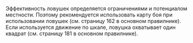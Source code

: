 Эффективность ловушек определяется ограничениями и потенциалом местности. Поэтому рекомендуется использовать карту боя при использовании ловушек (см. страницу 162 в основном правилнике). Если используется движение по шкале, ловушка охватывает один квадрат (см. страницу 181 в основном правилнике).  